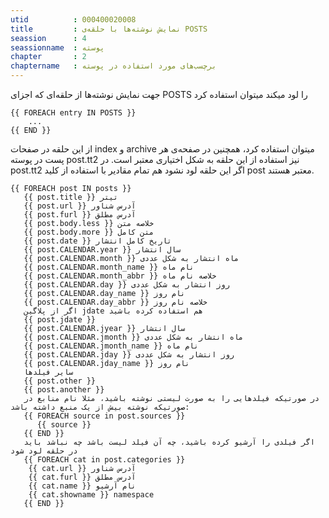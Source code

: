 ```yaml
---
utid          : 000400020008
title         : نمایش نوشته‌ها با حلقه‌ی POSTS
seassion      : 4
seassionname  : پوسته
chapter       : 2
chaptername   : برچسب‌های مورد استفاده در پوسته
---
```



<p>جهت نمایش نوشته‌ها از حلقه‌ای که اجزای POSTS را لود میکند میتوان استفاده کرد</p>

<pre><code>{{ FOREACH entry IN POSTS }}
    ...
{{ END }}
</code></pre>

<p>از این حلقه در صفحات index و archive میتوان استفاده کرد، همچنین در صفحه‌ی هر پست در پوسته post.tt2 نیز استفاده از این حلقه به شکل اختیاری معتبر است. در post.tt2 اگر این حلقه لود نشود هم تمام مقادیر با استفاده از کلید post معتبر هستند.</p>

<pre><code>{{ FOREACH post IN posts }}
   {{ post.title }} تیتر
   {{ post.url }} آدرس شناور
   {{ post.furl }} آدرس مطلق
   {{ post.body.less }} خلاصه متن
   {{ post.body.more }} متن کامل
   {{ post.date }} تاریخ کامل انتشار
   {{ post.CALENDAR.year }} سال انتشار
   {{ post.CALENDAR.month }} ماه انتشار به شکل عددی
   {{ post.CALENDAR.month_name }} نام ماه
   {{ post.CALENDAR.month_abbr }} خلاصه نام ماه
   {{ post.CALENDAR.day }} روز انتشار به شکل عددی
   {{ post.CALENDAR.day_name }} نام روز
   {{ post.CALENDAR.day_abbr }} خلاصه نام روز
   اگر از پلاگین jdate هم استفاده کرده باشید
   {{ post.jdate }}
   {{ post.CALENDAR.jyear }} سال انتشار
   {{ post.CALENDAR.jmonth }} ماه انتشار به شکل عددی
   {{ post.CALENDAR.jmonth_name }} نام ماه
   {{ post.CALENDAR.jday }} روز انتشار به شکل عددی
   {{ post.CALENDAR.jday_name }} نام روز
   سایر فیلدها
   {{ post.other }}
   {{ post.another }}
   در صورتیکه فیلدهایی را به صورت لیستی نوشته باشید، مثلا نام منابع در صورتیکه نوشته بیش از یک منبع داشته باشد:
   {{ FOREACH source in post.sources }}
      {{ source }}
   {{ END }}
   اگر فیلدی را آرشیو کرده باشید، چه آن فیلد لیست باشد چه نباشد باید در حلقه لود شود
   {{ FOREACH cat in post.categories }}
    {{ cat.url }} آدرس شناور
    {{ cat.furl }} آدرس مطلق
    {{ cat.name }} نام آرشیو
    {{ cat.showname }} namespace
   {{ END }}
</code></pre>



